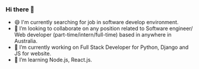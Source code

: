 ### Hi there 👋

- 😄 I'm currently searching for job in software develop environment.
- 👯 I’m looking to collaborate on any position related to Software engineer/ Web developer (part-time/intern/full-time) based in anywhere in Australia.
- 🔭 I’m currently working on Full Stack Developer for Python, Django and JS for website.
- 🌱 I’m learning Node.js, React.js.


<!--
**PymPhekasut/Pymphekasut** is a ✨ _special_ ✨ repository because its `README.md` (this file) appears on your GitHub profile.

Here are some ideas to get you started:

- 🔭 I’m currently working on ...
- 🌱 I’m currently learning ...
- 👯 I’m looking to collaborate on ...
- 🤔 I’m looking for help with ...
- 💬 Ask me about ...
- 📫 How to reach me: ...
- 😄 Pronouns: ...
- ⚡ Fun fact: ...
-->
